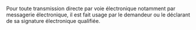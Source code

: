 Pour toute transmission directe par voie électronique notamment par messagerie
électronique, il est fait usage par le demandeur ou le déclarant de sa signature électronique
qualifiée.